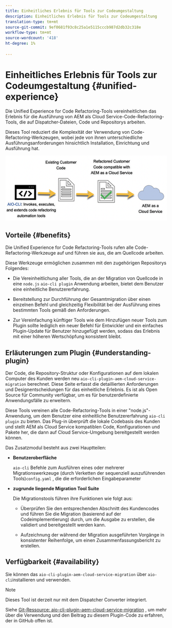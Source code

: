 ```yaml
---
title: Einheitliches Erlebnis für Tools zur Codeumgestaltung
description: Einheitliches Erlebnis für Tools zur Codeumgestaltung
translation-type: tm+mt
source-git-commit: 9ef0681f93c8c25a1e5115cccb987d2db32c318e
workflow-type: tm+mt
source-wordcount: '418'
ht-degree: 1%

---
```



# Einheitliches Erlebnis für Tools zur Codeumgestaltung {#unified-experience}

Die Unified Experience for Code Refactoring-Tools vereinheitlichen das Erlebnis für die Ausführung von AEM als Cloud Service-Code-Refactoring-Tools, die auf Dispatcher-Dateien, Code und Repositorys arbeiten.

Dieses Tool reduziert die Komplexität der Verwendung von Code-Refactoring-Werkzeugen, wobei jede von ihnen unterschiedliche Ausführungsanforderungen hinsichtlich Installation, Einrichtung und Ausführung hat.

![image](/help/move-to-cloud-service/assets/unified-one.png)

## Vorteile {#benefits}

Die Unified Experience for Code Refactoring-Tools rufen alle Code-Refactoring-Werkzeuge auf und führen sie aus, die am Quellcode arbeiten.

Diese Werkzeuge ermöglichen zusammen mit den zugehörigen Repositorys Folgendes:

* Die Vereinheitlichung aller Tools, die an der Migration von Quellcode in eine `node.js` `aio-cli plugin` Anwendung arbeiten, bietet dem Benutzer eine einheitliche Benutzererfahrung.

* Bereitstellung zur Durchführung der Gesamtmigration über einen einzelnen Befehl und gleichzeitig Flexibilität bei der Ausführung eines bestimmten Tools gemäß den Anforderungen.

* Zur Vereinfachung künftiger Tools wie dem Hinzufügen neuer Tools zum Plugin sollte lediglich ein neuer Befehl für Entwickler und ein einfaches Plugin-Update für Benutzer hinzugefügt werden, sodass das Erlebnis mit einer höheren Wertschöpfung konsistent bleibt.

## Erläuterungen zum Plugin {#understanding-plugin}

Der Code, die Repository-Struktur oder Konfigurationen auf dem lokalen Computer des Kunden werden neu `aio-cli-plugin-aem-cloud-service-migration` berechnet. Diese Seite erfasst die detaillierten Anforderungen und Designentscheidungen für das einheitliche Erlebnis.
Es ist als Open Source für Community verfügbar, um es für benutzerdefinierte Anwendungsfälle zu erweitern.

Diese Tools vereinen alle Code-Refactoring-Tools in einer &quot;node.js&quot;-Anwendung, um dem Benutzer eine einheitliche Benutzererfahrung `aio-cli plugin` zu bieten. Das Plug-in überprüft die lokale Codebasis des Kunden und stellt AEM als Cloud Service kompatiblen Code, Konfigurationen und Pakete her, die dann auf Cloud Service-Umgebung bereitgestellt werden können.

Das Zusatzmodul besteht aus zwei Hauptteilen:

* **Benutzeroberfläche**

   `aio-cli` Befehle zum Ausführen eines oder mehrerer Migrationswerkzeuge (durch Verketten der sequenziell auszuführenden Tools)`config.yaml` , die die erforderlichen Eingabeparameter

* **zugrunde liegende Migration Tool Suite**

   Die Migrationstools führen ihre Funktionen wie folgt aus:

   * Überprüfen Sie den entsprechenden Abschnitt des Kundencodes und führen Sie die Migration (basierend auf der Codeimplementierung) durch, um die Ausgabe zu erstellen, die validiert und bereitgestellt werden kann.

   * Aufzeichnung der während der Migration ausgeführten Vorgänge in konsistenter Reihenfolge, um einen Zusammenfassungsbericht zu erstellen.

## Verfügbarkeit {#availability}

Sie können das `aio-cli-plugin-aem-cloud-service-migration` über `aio-cli`installieren und verwenden.

>[!NOTE]
>Dieses Tool ist derzeit nur mit dem Dispatcher Converter integriert.

Siehe [Git-Ressource: aio-cli-plugin-aem-cloud-service-migration](https://github.com/adobe/aio-cli-plugin-aem-cloud-service-migration) , um mehr über die Verwendung und den Beitrag zu diesem Plugin-Code zu erfahren, der in GitHub offen ist.

